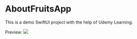 # AboutFruitsApp
This is a demo SwiftUI project with the help of Udemy Learning.

Preview: 
![](https://github.com/shamin1126/AboutFruitsApp/blob/master/about_fruits_preview.gif)

